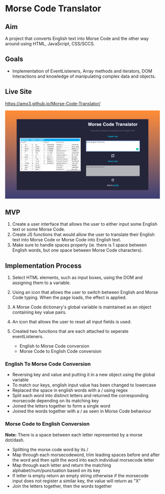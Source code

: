 # Morse Code Translator

## Aim

A project that converts English text into Morse Code and the other way around using HTML, JavaScript, CSS/SCCS.

## Goals

-   Implementation of EventListeners, Array methods and iterators, DOM Interactions and knowledge of manipulating complex data and objects.

## Live Site

https://amx3.github.io/Morse-Code-Translator/

![image](./images/screenshot.png)

## MVP

1.  Create a user interface that allows the user to either input some English text or some Morse Code.
2.  Create JS functions that would allow the user to translate their English text into Morse Code or Morse Code into English text.
3.  Make sure to handle spaces properly (ie. there is 1 space between English words, but one space between Morse Code characters).

## Implementation Process

1. Select HTML elements, such as input boxes, using the DOM and assigning them to a variable.

2. Using an icon that allows the user to switch between English and Morse Code typing. When the page loads, the effect is applied.

3. A Morse Code dictionary's global variable is maintained as an object containing key value pairs.

4. An icon that allows the user to reset all input fields is used.

5. Created two functions that are each attached to seperate eventListeners.
    - English to Morse Code conversion
    - Morse Code to English Code conversion

### English To Morse Code Conversion

-   Reversing key and value and putting it in a new object using the global variable
-   To match our keys, english input value has been changed to lowercase
-   Replaced the space in english words with a / using regex
-   Split each word into distinct letters and returned the corresponding morsecode depending on its matching key
-   Joined the letters together to form a single word
-   Joined the words together with a / as seen in Morse Code behaviour

### Morse Code to English Conversion

**Note:** There is a space between each letter represented by a morse dot/dash.

-   Splitting the morse code word by its /
-   Map through each morsecodeword, trim leading spaces before and after the word and then split the word into each individual morsecode letter
-   Map through each letter and return the matching alphabet/num/punctuation based on its key
-   If letter is empty return an empty string otherwise if the morsecode input does not register a similar key, the value will return as "X"
-   Join the letters together, then the words together

<!-- ## Resources Used


-   uiGradients - Beautiful colored gradients at https://uigradients.com

-   Icons: https://freeicons.io/ -->
